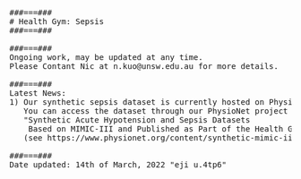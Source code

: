 <pre>
###===### 
# Health Gym: Sepsis
###===###

###===###
Ongoing work, may be updated at any time.
Please Contant Nic at n.kuo@unsw.edu.au for more details.

###===###
Latest News:
1) Our synthetic sepsis dataset is currently hosted on PhysioNet. 
   You can access the dataset through our PhysioNet project
   "Synthetic Acute Hypotension and Sepsis Datasets 
    Based on MIMIC-III and Published as Part of the Health Gym Project"
   (see https://www.physionet.org/content/synthetic-mimic-iii-health-gym/1.0.0/)

###===###
Date updated: 14th of March, 2022 "eji u.4tp6"

